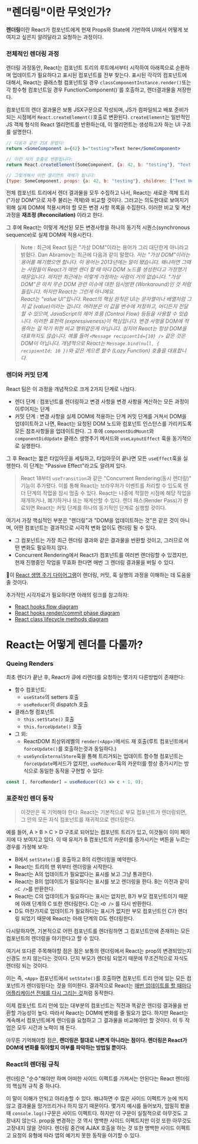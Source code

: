 # "렌더링"이란 무엇인가?
**렌더링**이란 React가 컴포넌트에게  현재 Props와 State에 기반하여 UI에서 어떻게 보여지고 싶은지 알려달라고 요청하는 과정이다.

### 전체적인 렌더링 과정
렌더링 과정동안, React는 컴포넌트 트리의 루트에서부터 시작하여 아래쪽으로 순환하며 업데이트가 필요하다고 표시된 컴포넌트를 전부 찾는다. 표시된 각각의 컴포넌트에 대해서, React는 클래스형 컴포넌트일 경우 `classComponentInstance.render()`또는 각 함수형 컴포넌트일 경우 FunctionComponent()`를 호출하고, 렌더결과물을 저장한다.

컴포넌트의 렌더 결과물은 보통 JSX구문으로 작성되며, JS가 컴파일되고 배포 준비가 되는 시점에서 `React.createElement()`호출로 변환된다. `createElement`는 일반적인 JS 객체 형식의 React 엘리먼트를 반환하는데, 이 엘리먼트는 생성하고자 하는 UI 구조를 설명한다.
```jsx
// 다음과 같은 JSX 문법이:
return <SomeComponent a={42} b="testing">Text here</SomeComponent>

// 이런 식의 호출로 변환됩니다:
return React.createElement(SomeComponent, {a: 42, b: "testing"}, "Text Here")

// 그렇게해서 이런 엘리먼트 객체가 됩니다:
{type: SomeComponent, props: {a: 42, b: "testing"}, children: ["Text Here"]}
```
전체 컴포넌트 트리에서 렌더 결과물을 모두 수집하고 나서, React는 새로운 객체 트리 ("가상 DOM"으로 자주 불리는 객체)와 비교할 것이다. 그러고는 의도한대로 보여지기 위해 실제 DOM에 적용시켜야 할 모든 변경 사항 목록을 수집한다. 이러한 비교 및 계산과정을 **재조정 (Reconcilation)** 이라고 한다.

그 후에 React는 이렇게 계산된 모든 변경사항을 하나의 동기적 시퀀스(synchronous sequence)로 실제 DOM에 적용시킨다.

> Note : 최근에 React 팀은 "가상 DOM"이라는 용어가 그리 대단한게 아니라고 밝혔다. Dan Abramov는 최근에 다음과 같이 말했다.
> _저는 "가상 DOM"이라는 용어를 폐기했으면 합니다. 이 용어는 2013년에는 말이 됐습니다. 왜냐하면 그때는 사람들이 React가 매번 렌더 할 때 마다 DOM 노드를 생성한다고 가정했기 때문입니다. 하지만 최근에는 이렇게 가정하는 사람이 거의 없습니다. "가상 DOM"은 마치 무슨 DOM 관련 이슈에 대한 임시방편 (Workaround)인 것 처럼 들립니다. 하지만 React는 그런게 아니에요.  
> React는 "value UI"입니다. React의 핵심 원칙은 UI는 문자열이나 배열처럼 그저 값 (value)이라는 겁니다. 여러분은 이 값을 변수에 저장하고, 어디든지 전달할 수 있으며, JavaScript의 제어 흐름 (Control Flow) 등등을 사용할 수 있습니다. 이러한 표현력 (expressiveness)이 핵심입니다. 변경 사항을 DOM에 적용하는 걸 막기 위한 비교 행위같은게 아닙니다.
> 심지어 React는 항상 DOM을 대표하지도 않습니다. 예를 들어 `<Message recipientId={10} />` 같은 것은 DOM이 아닙니다. 개념적으로 React는 `Message.bind(null, { recipientId: 10 })`와 같은 게으른 함수 (Lazy Function) 호출을 대표합니다._

### 렌더와 커밋 단계
React 팀은  이 과정을 개념적으로 크게 2가지 단계로 나눴다.
- 렌더 단계 : 컴포넌트를 렌더링하고 변경 사항을 변경 사항을 계산하는 모든 과정이 이루어지는 단계
- 커밋 단계 : 변경 사항을 실제 DOM에 적용하는 단계
커밋 단계를 거쳐서 DOM을 업데이트하고 나면, React는 요청된 DOM 노드와 컴포넌트 인스턴스를 가리키도록 모든 참조사항들을 업데이트한다. 그 후에 `componentDidMount`와 `componentDidUpdate` 클래스 생명주기 메서드와 `useLayoutEffect` 훅을 동기적으로 실행한다.

그 후 React는 짧은 타임아웃을 세팅하고, 타임아웃이 끝나면 모든 `useEffect`훅을 실행한다. 이 단계는 "Passive Effect"라고도 알려져 있다.

>React 18부터 `useTransition`과 같은 "Concurrent Rendering(동시 렌더링)" 기능이 추가됐다. 이를 통해 React는 브라우저가 이벤트를 처리할 수 있도록 렌더 단계의 작업을 잠시 멈출 수 있다. React는 나중에 적절한 시점에 해당 작업을 재개하거나, 폐기하거나 또는 재계산할 수 있다. 렌더 패스(Render Pass)가 완료되면 React는 커밋 단계를 하나의 동기적인 단계로 실행할 것이다.

여기서 가장 핵심적인 부분은 "렌더링"과 "DOM을 업데이트하는 것"은 같은 것이 아니며, 어떤 컴포넌트는 결과적으로 시각적 변화 없이도 렌더링 될 수 있다.
- 그 컴포넌트는 가장 최근 렌더링 결과와 같은 결과물을 반환할 것이고, 그러므로 어떤 변화도 필요하지 않다.
- Concurrent Rendering에서 React가 컴포넌트를 여러번 렌더링할 수 있겠지만, 현재 진행중인 작업을 무효화 한다면 매번 그 렌더링 결과물을 버릴 수 있다. 

이 [React 생명 주기 다이어그램](https://julesblom.com/writing/react-hook-component-timeline)이 렌더링, 커밋, 훅 실행의 과정을 이해하는 데 도움을 줄 것이다.

추가적인 시각자료가 필요하다면 아래의 링크를 참고하자:
- [React hooks flow diagram](https://github.com/donavon/hook-flow)
- [React hooks render/commit phase diagram](https://wavez.github.io/react-hooks-lifecycle/)
- [React class lifecycle methods diagram](https://projects.wojtekmaj.pl/react-lifecycle-methods-diagram/)

# React는 어떻게 렌더를 다룰까?
### Queing Renders
최초 렌더가 끝난 후, React가 큐에 리렌더를 요청하는 몇가지 다른방법이 존재한다:
- 함수 컴포넌트:
    - `useState`의 setters 호출
    - `useReducer`의 dispatch 호출
- 클래스형 컴포넌트
    - `this.setState()` 호출
    - `this.forceUpdate()` 호출
- 그 외:
    - ReactDOM 최상위레벨의 `render(<App>)`메서드 재 호출(루트 컴포넌트에서 `forceUpdate()`를 호출하는것과 동일하다.)
    - `useSyncExternalStore`훅을 통해 트리거되는 업데이트
함수형 컴포넌트는 `forceUpdate`메서드가 없지만, `useReducer`훅의 카운터를 항상 증가시키는 방식으로 동일한 동작을 구현할 수 있다:
```jsx
const [, forceRender] = useReducer((c) => c + 1, 0);
```

### 표준적인 렌더 동작
>이것만은 꼭 기억해야 한다: 
>React는 기본적으로 부모 컴포넌트가 렌더링되면, 그 안의 모든 자식 컴포넌트를 재귀적으로 렌더링한다.

예를 들어, A > B > C > D 구조로 되어있는 컴포넌트 트리가 있고, 이것들이 이미 페이지에 다 보여지고 있다. 이 때 유저가 B 컴포넌트의 카운터를 증가시키는 버튼을 누르는 경우를 가정해 보자:
- B에서 `setState()`를 호출하고 B의 리렌더링을 예약한다.
- React는 트리의 맨 위부터 렌더링을 시작한다.
- React는 A의 업데이트가 필요없다는 표시를 보고 그냥 통과한다.
- React는 B의 업데이트가 필요하다는 표시를 보고 렌더링을 한다. B는 이전과 같이 `<C />`를 반환한다.
- React는 C의 업데이트가 필요하다는 표시는 없지만, B가 부모 컴포넌트이기 때문에 아래 단계의 C 또한 렌더링한다. C는 `<D />` 를 다시 반환한다.
- D도 마찬가지로 업데이트가 필요하다는 표시가 없지만 부모 컴포넌트인 C가 렌더링 되었기 때문에 React는 아래 단계의 D도 렌더링한다.

다시말하자면, 기본적으로 어떤 컴포넌트를 렌더링하면 그 컴포넌트안에 존재하는 모든 컴포넌트의 렌더링을 야기한다고 할 수 있다.

여기서 또다른 주목해야할 점은 점은 보통의 렌더링에서 React는 prop의 변경되었는지 신경도 쓰지 않는다는 것이다. 단지 부모가 렌더링 되었기 때문에 무조건적으로 자식도 렌더링 되는 것이다.

이는 즉, `<App>` 컴포넌트에서 `setState()`를 호출하면 컴포넌트 트리 안에 있는 모든 컴포넌트가 렌더링된다는 것을 의미한다. 결과적으로 React는 [매번 업데이트를 할 때마다 어플리케이션 전체를 다시 그리는 것](https://www.slideshare.net/floydophone/react-preso-v2)처럼 동작한다.

이제 컴포넌트 트리 안에 있는 대부분의 컴포넌트는 직전과 똑같은 렌더링 결과물을 반환할 가능성이 높다. 따라서 React는 DOM에 변화를 줄 필요가 없다. 하지만 React는 계속해서 컴포넌트에게 렌더링을 요청하고 그 결과물을 비교해야만 할 것이다. 이 두 작업은 모두 시간과 노력이 꽤 든다.

아무튼 기억해야할 점은, **렌더링은 절대로 나쁜게 아니라는 점이다. 렌더링은 React가 DOM에 변화를 줘야할지 여부를 파악하는 방법일 뿐이다.**

### React의 렌더링 규칙
렌더링은 "순수"해야만 하며 어떠한 사이드 이펙트를 가져서는 안된다는 React 렌더링의 핵심적 규칙 중 하나다.

이 말이 이해가 안되고 아리송할 수 있다. 왜냐하면 수 많은 사이드 이펙트가 눈에 띄지 않고 결과물을 망가뜨리거나 하지 않기 때문이다. 몇가지 예시를 들어보자, 엄밀히 봤을 때 `console.log()`구문은 사이드 이펙트다. 하지만 이 구문이 실질적으로 아무것도 고장내지 않는다. prop을 변경하는 것 역시 명백한 사이드 이펙트지만 이것 또한 아무것도 고장내지 않을 것이다. 렌더링 중간에 AJAX 호출을 하는 것 또한 명백한 사이드 이펙트고 요청의 유형에 따라 앱의 예기치 못한 동작을 야기할 수 있다.